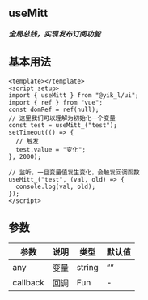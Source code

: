 <!--
 * @Author: 刘岩 15136056318@163.com
 * @Date: 2023-08-30 20:38:15
 * @LastEditors: 刘岩 15136056318@163.com
 * @LastEditTime: 2023-09-09 23:01:54
 * @FilePath: /yik-ui-word/docs/useMitt_.md
 * @Description:
-->

## useMitt

**_全局总线，实现发布订阅功能_**

## 基本用法

```vue
<template></template>
<script setup>
import { useMitt } from "@yik_l/ui";
import { ref } from "vue";
const domRef = ref(null);
// 这里我们可以理解为初始化一个变量
const test = useMitt_("test");
setTimeout(() => {
  // 触发
  test.value = "变化";
}, 2000);

// 监听，一旦变量值发生变化，会触发回调函数
useMitt_("test", (val, old) => {
  console.log(val, old);
});
</script>
```

## 参数

| **参数** | **说明** | **类型** | **默认值** |
| -------- | -------- | -------- | ---------- |
| any      | 变量     | string   | ““         |
| callback | 回调     | Fun      | -          |
